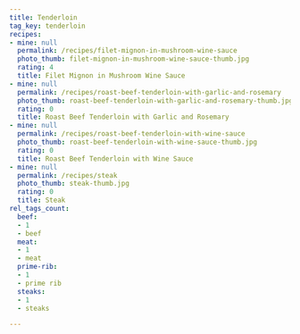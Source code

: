 ```yaml
---
title: Tenderloin
tag_key: tenderloin
recipes:
- mine: null
  permalink: /recipes/filet-mignon-in-mushroom-wine-sauce
  photo_thumb: filet-mignon-in-mushroom-wine-sauce-thumb.jpg
  rating: 4
  title: Filet Mignon in Mushroom Wine Sauce
- mine: null
  permalink: /recipes/roast-beef-tenderloin-with-garlic-and-rosemary
  photo_thumb: roast-beef-tenderloin-with-garlic-and-rosemary-thumb.jpg
  rating: 0
  title: Roast Beef Tenderloin with Garlic and Rosemary
- mine: null
  permalink: /recipes/roast-beef-tenderloin-with-wine-sauce
  photo_thumb: roast-beef-tenderloin-with-wine-sauce-thumb.jpg
  rating: 0
  title: Roast Beef Tenderloin with Wine Sauce
- mine: null
  permalink: /recipes/steak
  photo_thumb: steak-thumb.jpg
  rating: 0
  title: Steak
rel_tags_count:
  beef:
  - 1
  - beef
  meat:
  - 1
  - meat
  prime-rib:
  - 1
  - prime rib
  steaks:
  - 1
  - steaks

---
```

